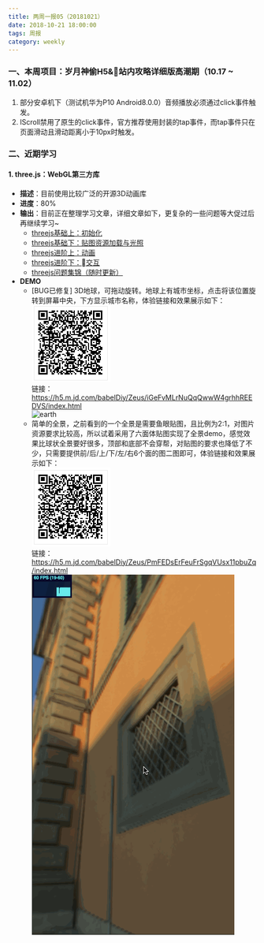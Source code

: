 ```yaml
---
title: 两周一报05（20181021）
date: 2018-10-21 18:00:00
tags: 周报
category: weekly
---
```

### 一、本周项目：岁月神偷H5&站内攻略详细版高潮期（10.17 ~ 11.02）
1. 部分安卓机下（测试机华为P10 Android8.0.0）音频播放必须通过click事件触发。
2. IScroll禁用了原生的click事件，官方推荐使用封装的tap事件，而tap事件只在页面滑动且滑动距离小于10px时触发。

### 二、近期学习
#### 1. three.js：WebGL第三方库
- **描述**：目前使用比较广泛的开源3D动画库
- **进度**：80%
- **输出**：目前正在整理学习文章，详细文章如下，更复杂的一些问题等大促过后再继续学习~
  - [threejs基础上：初始化](https://jinglecjy.github.io/2018/10/11/threejs%E5%9F%BA%E7%A1%80%E4%B8%8A%EF%BC%9A%E5%88%9D%E5%A7%8B%E5%8C%96/)
  - [threejs基础下：贴图资源加载与光照](https://jinglecjy.github.io/2018/10/11/threejs%E5%9F%BA%E7%A1%80%E4%B8%8B%EF%BC%9A%E8%B4%B4%E5%9B%BE%E8%B5%84%E6%BA%90%E5%8A%A0%E8%BD%BD%E4%B8%8E%E5%85%89%E7%85%A7/)
  - [threejs进阶上：动画](https://jinglecjy.github.io/2018/10/11/threejs%E8%BF%9B%E9%98%B6%E4%B8%8A%EF%BC%9A%E5%8A%A8%E7%94%BB/)
  - [threejs进阶下：交互](https://jinglecjy.github.io/2018/10/11/threejs%E8%BF%9B%E9%98%B6%E4%B8%8B%EF%BC%9A%E4%BA%A4%E4%BA%92/)
  - [threejs问题集锦（随时更新）](https://jinglecjy.github.io/2018/10/11/threejs%E9%97%AE%E9%A2%98%E9%9B%86%E9%94%A6/)
- **DEMO**
  - [BUG已修复] 3D地球，可拖动旋转。地球上有城市坐标，点击将该位置旋转到屏幕中央，下方显示城市名称，体验链接和效果展示如下：   
  ![qrearth](../../img/weekly/05/qrearth.png)   
  链接：https://h5.m.jd.com/babelDiy/Zeus/iGeFvMLrNuQqQwwW4grhhREEDVS/index.html   
  ![earth](../../img/weekly/05/earth.gif)   
  - 简单的全景，之前看到的一个全景是需要鱼眼贴图，且比例为2:1，对图片资源要求比较高，所以试着采用了六面体贴图实现了全景demo，感觉效果比球状全景要好很多，顶部和底部不会穿帮，对贴图的要求也降低了不少，只需要提供前/后/上/下/左/右6个面的图二图即可，体验链接和效果展示如下：   
  ![qraround](../../img/weekly/05/qraround.png)    
  链接：https://h5.m.jd.com/babelDiy/Zeus/PmFEDsErFeuFrSgqVUsx11pbuZq/index.html   
  ![around](../../img/weekly/05/around.gif)   
       